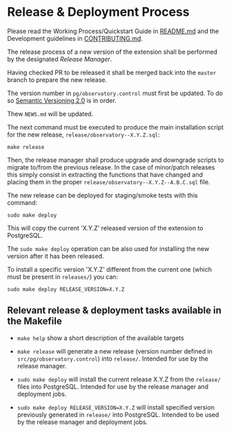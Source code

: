# Release & Deployment Process

Please read the Working Process/Quickstart Guide in [README.md](README.md)
and the Development guidelines in [CONTRIBUTING.md](CONTRIBUTING.md).

The release process of a new version of the extension
shall be performed by the designated *Release Manager*.

Having checked PR to be released it shall be
merged back into the `master` branch to prepare the new release.

The version number in `pg/observatory.control` must first be updated.
To do so [Semantic Versioning 2.0](http://semver.org/) is in order.

Thew `NEWS.md` will be updated.

The next command must be executed to produce the main installation
script for the new release, `release/observatory--X.Y.Z.sql`:
```
make release
```

Then, the release manager shall produce upgrade and downgrade scripts
to migrate to/from the previous release. In the case of minor/patch
releases this simply consist in extracting the functions that have changed
and placing them in the proper `release/observatory--X.Y.Z--A.B.C.sql`
file.

The new release can be deployed for staging/smoke tests with this command:

```
sudo make deploy
```

This will copy the current 'X.Y.Z' released version of the extension to
PostgreSQL.

The `sudo make deploy` operation can be also used for installing
the new version after it has been released.

To install a specific version 'X.Y.Z' different from the current one
(which must be present in `releases/`) you can:

```
sudo make deploy RELEASE_VERSION=X.Y.Z
```


## Relevant release & deployment tasks available in the Makefile

* `make help` show a short description of the available targets

* `make release` will generate a new release (version number defined in
  `src/pg/observatory.control`) into `release/`.
  Intended for use by the release manager.

* `sudo make deploy` will install the current release X.Y.Z from the
  `release/` files into PostgreSQL.
  Intended for use by the release manager and deployment jobs.

* `sudo make deploy RELEASE_VERSION=X.Y.Z` will install specified version
  previously generated in `release/`
  into PostgreSQL.
  Intended to be used by the release manager and deployment jobs.

